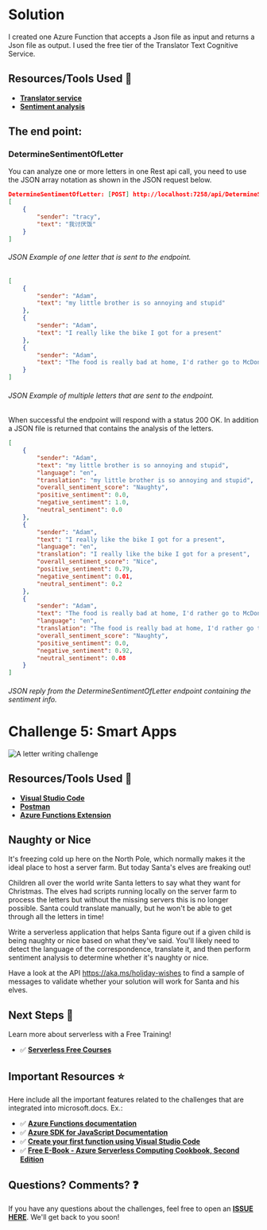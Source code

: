 ﻿# Solution
I created one Azure Function that accepts a Json file as input and returns a Json file as output. I used the free tier of the Translator Text Cognitive Service.

## Resources/Tools Used 🚀

-   **[Translator service](https://learn.microsoft.com/en-us/azure/ai-services/translator/quickstart-text-rest-api)**
-   **[Sentiment analysis](https://learn.microsoft.com/en-us/azure/ai-services/language-service/sentiment-opinion-mining/quickstart)**

## The end point:

### DetermineSentimentOfLetter
You can analyze one or more letters in one Rest api call, you need to use the JSON array notation as shown in the JSON request below. 

```json
DetermineSentimentOfLetter: [POST] http://localhost:7258/api/DetermineSentimentOfLetter
[ 
    {
        "sender": "tracy",
        "text": "我讨厌饭"
    }
]
``` 
###### _JSON Example of one letter that is sent to the endpoint._

```json
[
    {
        "sender": "Adam",
        "text": "my little brother is so annoying and stupid"
    },
    {
        "sender": "Adam",
        "text": "I really like the bike I got for a present"
    },
    {
        "sender": "Adam",
        "text": "The food is really bad at home, I'd rather go to McDonalds"
    }
]

``` 
###### _JSON Example of multiple letters that are sent to the endpoint._

When successful the endpoint will respond with a status 200 OK. In addition a JSON file is returned that contains the analysis of the letters. 
```json
[
    {
        "sender": "Adam",
        "text": "my little brother is so annoying and stupid",
        "language": "en",
        "translation": "my little brother is so annoying and stupid",
        "overall_sentiment_score": "Naughty",
        "positive_sentiment": 0.0,
        "negative_sentiment": 1.0,
        "neutral_sentiment": 0.0
    },
    {
        "sender": "Adam",
        "text": "I really like the bike I got for a present",
        "language": "en",
        "translation": "I really like the bike I got for a present",
        "overall_sentiment_score": "Nice",
        "positive_sentiment": 0.79,
        "negative_sentiment": 0.01,
        "neutral_sentiment": 0.2
    },
    {
        "sender": "Adam",
        "text": "The food is really bad at home, I'd rather go to McDonalds",
        "language": "en",
        "translation": "The food is really bad at home, I'd rather go to McDonalds",
        "overall_sentiment_score": "Naughty",
        "positive_sentiment": 0.0,
        "negative_sentiment": 0.92,
        "neutral_sentiment": 0.08
    }
]

``` 
###### _JSON reply from the DetermineSentimentOfLetter endpoint containing the sentiment info._

# Challenge 5: Smart Apps

![A letter writing challenge](https://res.cloudinary.com/jen-looper/image/upload/v1575132446/images/challenge-5_ervxzc.jpg)

## Resources/Tools Used 🚀

-   **[Visual Studio Code](https://code.visualstudio.com/?WT.mc_id=25daysofserverless-github-cxa)**
-   **[Postman](https://www.getpostman.com/downloads/)**
-   **[Azure Functions Extension](https://marketplace.visualstudio.com/items?itemName=ms-azuretools.vscode-azurefunctions&WT.mc_id=25daysofserverless-github-cxa)**

## Naughty or Nice

It's freezing cold up here on the North Pole, which normally makes it the ideal place to host a server farm. But today Santa's elves are freaking out!

Children all over the world write Santa letters to say what they want for Christmas. The elves had scripts running locally on the server farm to process the letters but without the missing servers this is no longer possible. Santa could translate manually, but he won't be able to get through all the letters in time!

Write a serverless application that helps Santa figure out if a given child is being naughty or nice based on what they've said. You'll likely need to detect the language of the correspondence, translate it, and then perform sentiment analysis to determine whether it's naughty or nice.

Have a look at the API https://aka.ms/holiday-wishes to find a sample of messages to validate whether your solution will work for Santa and his elves.

## Next Steps 🏃

Learn more about serverless with a Free Training!

-   ✅ **[Serverless Free Courses](https://docs.microsoft.com/learn/browse/?term=azure%20functions&WT.mc_id=25daysofserverless-github-cxa)**

## Important Resources ⭐️

Here include all the important features related to the challenges that are integrated into microsoft.docs. Ex.:

-   ✅ **[Azure Functions documentation](https://docs.microsoft.com/azure/azure-functions/?WT.mc_id=25daysofserverless-github-cxa)**
-   ✅ **[Azure SDK for JavaScript Documentation](https://docs.microsoft.com/azure/javascript/?WT.mc_id=25daysofserverless-github-cxa)**
-   ✅ **[Create your first function using Visual Studio Code](https://docs.microsoft.com/azure/azure-functions/functions-create-first-function-vs-code?WT.mc_id=25daysofserverless-github-cxa)**
-   ✅ **[Free E-Book - Azure Serverless Computing Cookbook, Second Edition](https://azure.microsoft.com/resources/azure-serverless-computing-cookbook/?WT.mc_id=25daysofserverless-github-cxa)**

## Questions? Comments? ❓

If you have any questions about the challenges, feel free to open an **[ISSUE HERE](https://github.com/microsoft/25-days-of-serverless/issues)**. We'll get back to you soon!
